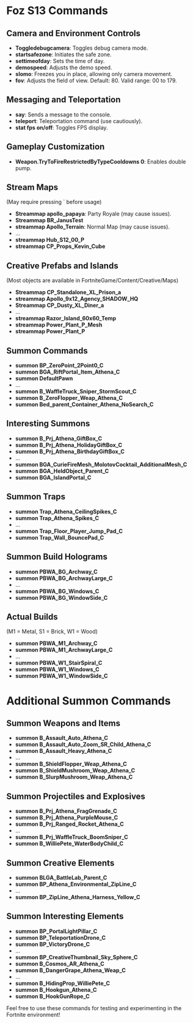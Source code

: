 # Foz S13 Commands

## Camera and Environment Controls

- **Toggledebugcamera**: Toggles debug camera mode.
- **startsafezone**: Initiates the safe zone.
- **settimeofday**: Sets the time of day.
- **demospeed**: Adjusts the demo speed.
- **slomo**: Freezes you in place, allowing only camera movement.
- **fov**: Adjusts the field of view. Default: 80. Valid range: 00 to 179.

## Messaging and Teleportation

- **say**: Sends a message to the console.
- **teleport**: Teleportation command (use cautiously).
- **stat fps on/off**: Toggles FPS display.

## Gameplay Customization

- **Weapon.TryToFireRestrictedByTypeCooldowns 0**: Enables double pump.

## Stream Maps

(May require pressing ` before usage)

- **Streammap apollo_papaya**: Party Royale (may cause issues).
- **Streammap BR_JanusTest**
- **streammap Apollo_Terrain**: Normal Map (may cause issues).
- ...
- **streammap Hub_S12_00_P**
- **streammap CP_Props_Kevin_Cube**

## Creative Prefabs and Islands

(Most objects are available in FortniteGame/Content/Creative/Maps)

- **Streammap CP_Standalone_XL_Prison_a**
- **streammap Apollo_9x12_Agency_SHADOW_HQ**
- **Streammap CP_Dusty_XL_Diner_a**
- ...
- **streammap Razor_Island_60x60_Temp**
- **streammap Power_Plant_P_Mesh**
- **streammap Power_Plant_P**

## Summon Commands

- **summon BP_ZeroPoint_2Point0_C**
- **summon BGA_RiftPortal_Item_Athena_C**
- **summon DefaultPawn**
- ...
- **summon B_WaffleTruck_Sniper_StormScout_C**
- **summon B_ZeroFlopper_Weap_Athena_C**
- **summon Bed_parent_Container_Athena_NoSearch_C**

## Interesting Summons

- **summon B_Prj_Athena_GiftBox_C**
- **summon B_Prj_Athena_HolidayGiftBox_C**
- **summon B_Prj_Athena_BirthdayGiftBox_C**
- ...
- **summon BGA_CurieFireMesh_MolotovCocktail_AdditionalMesh_C**
- **summon BGA_HeldObject_Parent_C**
- **summon BGA_IslandPortal_C**

## Summon Traps

- **summon Trap_Athena_CeilingSpikes_C**
- **summon Trap_Athena_Spikes_C**
- ...
- **summon Trap_Floor_Player_Jump_Pad_C**
- **summon Trap_Wall_BouncePad_C**

## Summon Build Holograms

- **summon PBWA_BG_Archway_C**
- **summon PBWA_BG_ArchwayLarge_C**
- ...
- **summon PBWA_BG_Windows_C**
- **summon PBWA_BG_WindowSide_C**

## Actual Builds

(M1 = Metal, S1 = Brick, W1 = Wood)

- **summon PBWA_M1_Archway_C**
- **summon PBWA_M1_ArchwayLarge_C**
- ...
- **summon PBWA_W1_StairSpiral_C**
- **summon PBWA_W1_Windows_C**
- **summon PBWA_W1_WindowSide_C**

# Additional Summon Commands

## Summon Weapons and Items

- **summon B_Assault_Auto_Athena_C**
- **summon B_Assault_Auto_Zoom_SR_Child_Athena_C**
- **summon B_Assault_Heavy_Athena_C**
- ...
- **summon B_ShieldFlopper_Weap_Athena_C**
- **summon B_ShieldMushroom_Weap_Athena_C**
- **summon B_SlurpMushroom_Weap_Athena_C**

## Summon Projectiles and Explosives

- **summon B_Prj_Athena_FragGrenade_C**
- **summon B_Prj_Athena_PurpleMouse_C**
- **summon B_Prj_Ranged_Rocket_Athena_C**
- ...
- **summon B_Prj_WaffleTruck_BoomSniper_C**
- **summon B_WilliePete_WaterBodyChild_C**

## Summon Creative Elements

- **summon BLGA_BattleLab_Parent_C**
- **summon BP_Athena_Environmental_ZipLine_C**
- ...
- **summon BP_ZipLine_Athena_Harness_Yellow_C**

## Summon Interesting Elements

- **summon BP_PortalLightPillar_C**
- **summon BP_TeleportationDrone_C**
- **summon BP_VictoryDrone_C**
- ...
- **summon BP_CreativeThumbnail_Sky_Sphere_C**
- **summon B_Cosmos_AR_Athena_C**
- **summon B_DangerGrape_Athena_Weap_C**
- ...
- **summon B_HidingProp_WilliePete_C**
- **summon B_Hookgun_Athena_C**
- **summon B_HookGunRope_C**

Feel free to use these commands for testing and experimenting in the Fortnite environment!
